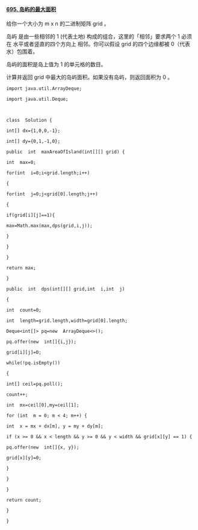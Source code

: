 ﻿#### [695. 岛屿的最大面积](https://leetcode.cn/problems/max-area-of-island/)

给你一个大小为 m x n 的二进制矩阵 grid 。

岛屿 是由一些相邻的 1 (代表土地) 构成的组合，这里的「相邻」要求两个 1 必须在 水平或者竖直的四个方向上 相邻。你可以假设 grid 的四个边缘都被 0（代表水）包围着。

岛屿的面积是岛上值为 1 的单元格的数目。

计算并返回 grid 中最大的岛屿面积。如果没有岛屿，则返回面积为 0 。





~~~
import java.util.ArrayDeque;

import java.util.Deque;

  

class  Solution {

int[] dx={1,0,0,-1};

int[] dy={0,1,-1,0};

public  int  maxAreaOfIsland(int[][] grid) {

int  max=0;

for(int  i=0;i<grid.length;i++)

{

for(int  j=0;j<grid[0].length;j++)

{

if(grid[i][j]==1){

max=Math.max(max,dps(grid,i,j));

}

}

}

return max;

}

public  int  dps(int[][] grid,int  i,int  j)

{

int  count=0;

int  length=grid.length,width=grid[0].length;

Deque<int[]> pq=new  ArrayDeque<>();

pq.offer(new  int[]{i,j});

grid[i][j]=0;

while(!pq.isEmpty())

{

int[] ceil=pq.poll();

count++;

int  mx=ceil[0],my=ceil[1];

for (int  m = 0; m < 4; m++) {

int  x = mx + dx[m], y = my + dy[m];

if (x >= 0 && x < length && y >= 0 && y < width && grid[x][y] == 1) {

pq.offer(new  int[]{x, y});

grid[x][y]=0;

}

}

}

return count;

}

}
~~~
